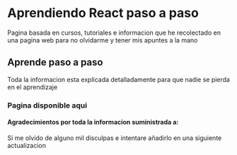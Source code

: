 # Aprendiendo React paso a paso

Pagina basada en cursos, tutoriales e informacion que he recolectado en una pagina web para no olvidarme y tener mis apuntes a la mano

## Aprende paso a paso

Toda la informacion esta explicada detalladamente para que nadie se pierda en el aprendizaje

### Pagina disponible aqui

#### Agradecimientos por toda la informacion suministrada a:

Si me olvido de alguno mil disculpas e intentare añadirlo en una siguiente actualizacion
